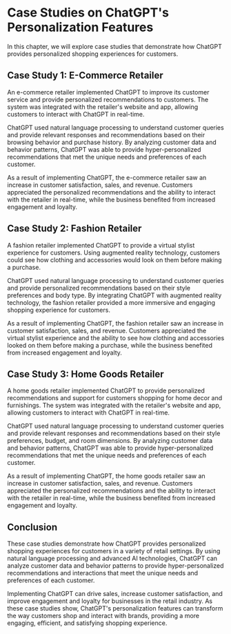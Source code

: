 Case Studies on ChatGPT's Personalization Features
=====================================================================================================================

In this chapter, we will explore case studies that demonstrate how ChatGPT provides personalized shopping experiences for customers.

Case Study 1: E-Commerce Retailer
---------------------------------

An e-commerce retailer implemented ChatGPT to improve its customer service and provide personalized recommendations to customers. The system was integrated with the retailer's website and app, allowing customers to interact with ChatGPT in real-time.

ChatGPT used natural language processing to understand customer queries and provide relevant responses and recommendations based on their browsing behavior and purchase history. By analyzing customer data and behavior patterns, ChatGPT was able to provide hyper-personalized recommendations that met the unique needs and preferences of each customer.

As a result of implementing ChatGPT, the e-commerce retailer saw an increase in customer satisfaction, sales, and revenue. Customers appreciated the personalized recommendations and the ability to interact with the retailer in real-time, while the business benefited from increased engagement and loyalty.

Case Study 2: Fashion Retailer
------------------------------

A fashion retailer implemented ChatGPT to provide a virtual stylist experience for customers. Using augmented reality technology, customers could see how clothing and accessories would look on them before making a purchase.

ChatGPT used natural language processing to understand customer queries and provide personalized recommendations based on their style preferences and body type. By integrating ChatGPT with augmented reality technology, the fashion retailer provided a more immersive and engaging shopping experience for customers.

As a result of implementing ChatGPT, the fashion retailer saw an increase in customer satisfaction, sales, and revenue. Customers appreciated the virtual stylist experience and the ability to see how clothing and accessories looked on them before making a purchase, while the business benefited from increased engagement and loyalty.

Case Study 3: Home Goods Retailer
---------------------------------

A home goods retailer implemented ChatGPT to provide personalized recommendations and support for customers shopping for home decor and furnishings. The system was integrated with the retailer's website and app, allowing customers to interact with ChatGPT in real-time.

ChatGPT used natural language processing to understand customer queries and provide relevant responses and recommendations based on their style preferences, budget, and room dimensions. By analyzing customer data and behavior patterns, ChatGPT was able to provide hyper-personalized recommendations that met the unique needs and preferences of each customer.

As a result of implementing ChatGPT, the home goods retailer saw an increase in customer satisfaction, sales, and revenue. Customers appreciated the personalized recommendations and the ability to interact with the retailer in real-time, while the business benefited from increased engagement and loyalty.

Conclusion
----------

These case studies demonstrate how ChatGPT provides personalized shopping experiences for customers in a variety of retail settings. By using natural language processing and advanced AI technologies, ChatGPT can analyze customer data and behavior patterns to provide hyper-personalized recommendations and interactions that meet the unique needs and preferences of each customer.

Implementing ChatGPT can drive sales, increase customer satisfaction, and improve engagement and loyalty for businesses in the retail industry. As these case studies show, ChatGPT's personalization features can transform the way customers shop and interact with brands, providing a more engaging, efficient, and satisfying shopping experience.
